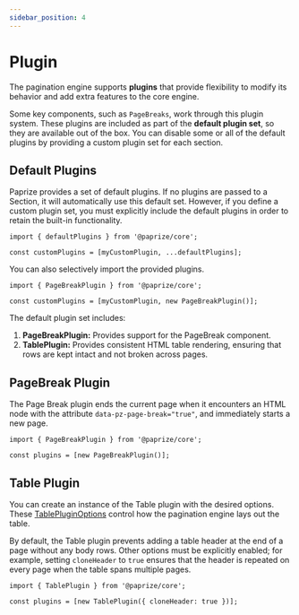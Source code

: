 ```yaml
---
sidebar_position: 4
---
```


# Plugin

The pagination engine supports **plugins** that provide flexibility to modify its behavior and add extra features to the core engine.

Some key components, such as `PageBreaks`, work through this plugin system. These plugins are included as part of the **default plugin set**, so they are available out of the box. You can disable some or all of the default plugins by providing a custom plugin set for each section.

## Default Plugins

Paprize provides a set of default plugins. If no plugins are passed to a Section, it will automatically use this default set. However, if you define a custom plugin set, you must explicitly include the default plugins in order to retain the built-in functionality.

```tsx
import { defaultPlugins } from '@paprize/core';

const customPlugins = [myCustomPlugin, ...defaultPlugins];
```

You can also selectively import the provided plugins.

```tsx
import { PageBreakPlugin } from '@paprize/core';

const customPlugins = [myCustomPlugin, new PageBreakPlugin()];
```

The default plugin set includes:

1. **PageBreakPlugin:** Provides support for the PageBreak component.
1. **TablePlugin:** Provides consistent HTML table rendering, ensuring that rows are kept intact and not broken across pages.

## PageBreak Plugin

The Page Break plugin ends the current page when it encounters an HTML node with the attribute `data-pz-page-break="true"`, and immediately starts a new page.

```tsx
import { PageBreakPlugin } from '@paprize/core';

const plugins = [new PageBreakPlugin()];
```

## Table Plugin

You can create an instance of the Table plugin with the desired options. These [TablePluginOptions](core/api#tablepluginoptions) control how the pagination engine lays out the table.

By default, the Table plugin prevents adding a table header at the end of a page without any body rows. Other options must be explicitly enabled; for example, setting `cloneHeader` to `true` ensures that the header is repeated on every page when the table spans multiple pages.

```tsx
import { TablePlugin } from '@paprize/core';

const plugins = [new TablePlugin({ cloneHeader: true })];
```
